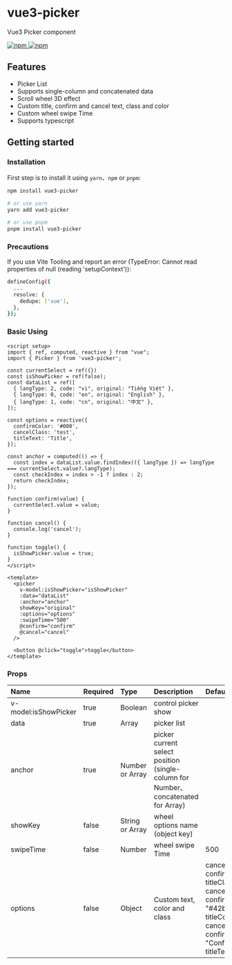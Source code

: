 # vue3-picker

Vue3 Picker component

<p>
  <a href="https://npm-stat.com/charts.html?package=vue3-picker">
    <img src="https://img.shields.io/npm/dm/vue3-picker.svg" alt="npm"/>
  </a>
  <a href="https://www.npmjs.com/package/vue3-picker">
    <img src="https://img.shields.io/npm/v/vue3-picker.svg" alt="npm"/>
  </a>
</p>


## Features

- Picker List
- Supports single-column and concatenated data
- Scroll wheel 3D effect
- Custom title, confirm and cancel text, class and color
- Custom wheel swipe Time
- Supports typescript

## Getting started

### Installation

First step is to install it using `yarn`、`npm` or `pnpm`:

```bash
npm install vue3-picker

# or use yarn
yarn add vue3-picker

# or use pnpm
pnpm install vue3-picker
```

### Precautions

If you use Vite Tooling and report an error (TypeError: Cannot read properties of null (reading 'setupContext')):

```bash
defineConfig({
  ...
  resolve: {
    dedupe: ['vue'],
  },
});
```

### Basic Using

```vue
<script setup>
import { ref, computed, reactive } from "vue";
import { Picker } from 'vue3-picker';

const currentSelect = ref({})
const isShowPicker = ref(false);
const dataList = ref([
  { langType: 2, code: "vi", original: "Tiếng Việt" },
  { langType: 0, code: "en", original: "English" },
  { langType: 1, code: "cn", original: "中文" },
]);

const options = reactive({
  confirmColor: '#000',
  cancelClass: 'test',
  titleText: 'Title',
});

const anchor = computed(() => {
  const index = dataList.value.findIndex(({ langType }) => langType === currentSelect.value?.langType);
  const checkIndex = index > -1 ? index : 2;
  return checkIndex;
});

function confirm(value) {
  currentSelect.value = value;
}

function cancel() {
  console.log('cancel');
}

function toggle() {
  isShowPicker.value = true;
}
</script>

<template>
  <picker 
    v-model:isShowPicker="isShowPicker"
    :data="dataList"
    :anchor="anchor"
    showKey="original"
    :options="options"
    :swipeTime="500"
    @confirm="confirm"
    @cancel="cancel"
  />

  <button @click="toggle">toggle</button>
</template>
```

### Props

Name | Required | Type | Description | <div style="min-width: 130pt">Default</div> |
:--- | :--- | :--- | :--- | :--- |
v-model:isShowPicker | true | Boolean | control picker show |
data | true | Array | picker list |
anchor | true | Number or Array | picker current select position (single-column for Number、 concatenated for Array)
showKey | false | String or Array | wheel options name (object key) |
swipeTime | false | Number | wheel swipe Time | 500 |
options | false | Object | Custom text, color and class | cancelClass: ""<br>confirmClass: ""<br>titleClass: ""<br> cancelColor: "#999"<br>confirmColor: "#42b983"<br> titleColor: ""<br>cancelText: "Cancel"<br>confirmText: "Confirm"<br>titleText: "" |

